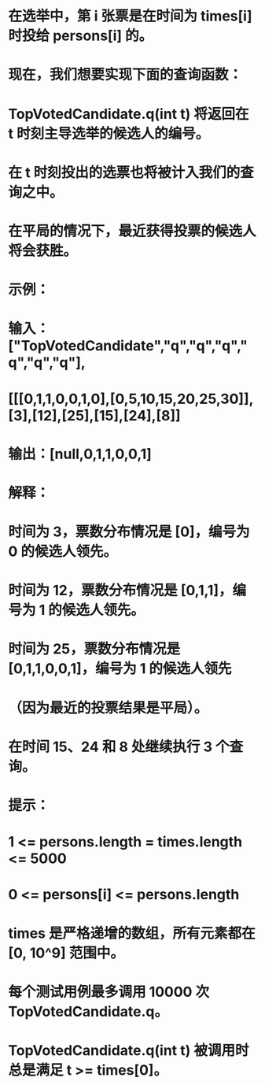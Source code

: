 # 在选举中，第 i 张票是在时间为 times[i] 时投给 persons[i] 的。
# 现在，我们想要实现下面的查询函数： 
# TopVotedCandidate.q(int t) 将返回在 t 时刻主导选举的候选人的编号。
# 在 t 时刻投出的选票也将被计入我们的查询之中。
# 在平局的情况下，最近获得投票的候选人将会获胜。
# 示例：
# 输入：["TopVotedCandidate","q","q","q","q","q","q"],
 # [[[0,1,1,0,0,1,0],[0,5,10,15,20,25,30]],[3],[12],[25],[15],[24],[8]]
# 输出：[null,0,1,1,0,0,1]
# 解释：
# 时间为 3，票数分布情况是 [0]，编号为 0 的候选人领先。
# 时间为 12，票数分布情况是 [0,1,1]，编号为 1 的候选人领先。
# 时间为 25，票数分布情况是 [0,1,1,0,0,1]，编号为 1 的候选人领先
# （因为最近的投票结果是平局）。
# 在时间 15、24 和 8 处继续执行 3 个查询。
# 提示：
# 1 <= persons.length = times.length <= 5000
# 0 <= persons[i] <= persons.length
# times 是严格递增的数组，所有元素都在 [0, 10^9] 范围中。
# 每个测试用例最多调用 10000 次 TopVotedCandidate.q。
# TopVotedCandidate.q(int t) 被调用时总是满足 t >= times[0]。